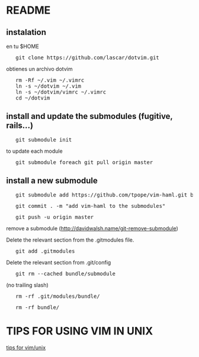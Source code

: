 # README

## instalation

en tu $HOME

<pre>
   git clone https://github.com/lascar/dotvim.git
</pre>

obtienes un archivo dotvim

<pre>
   rm -Rf ~/.vim ~/.vimrc
   ln -s ~/dotvim ~/.vim
   ln -s ~/dotvim/vimrc ~/.vimrc
   cd ~/dotvim
</pre>

## install and update the submodules (fugitive, rails...)

<pre>
   git submodule init
</pre>

to update each module

<pre>
   git submodule foreach git pull origin master
</pre>


## install a new submodule

<pre>
   git submodule add https://github.com/tpope/vim-haml.git bundle/vim-haml
</pre>

<pre>
   git commit . -m "add vim-haml to the submodules"
</pre>

<pre>
   git push -u origin master
</pre>

remove a submodule (http://davidwalsh.name/git-remove-submodule)

Delete the relevant section from the .gitmodules file. 

<pre>
   git add .gitmodules
</pre>

Delete the relevant section from .git/config

<pre>
   git rm --cached bundle/submodule
</pre>

(no trailing slash)

<pre>
   rm -rf .git/modules/bundle/<submodule>
</pre>

<pre>
   rm -rf bundle/<submodule>
</pre>

# TIPS FOR USING VIM IN UNIX

[tips for vim/unix](TIPS_VIM_UNIX.md)

